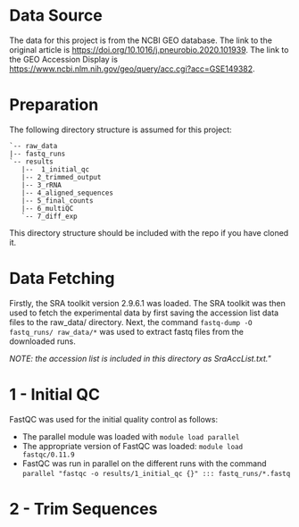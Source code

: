# Data Source

The data for this project is from the NCBI GEO database.
The link to the original article is https://doi.org/10.1016/j.pneurobio.2020.101939.
The link to the GEO Accession Display is https://www.ncbi.nlm.nih.gov/geo/query/acc.cgi?acc=GSE149382.

# Preparation

The following directory structure is assumed for this project:

 ```
`-- raw_data
|-- fastq_runs
`-- results
    |--  1_initial_qc
    |-- 2_trimmed_output
    |-- 3_rRNA
    |-- 4_aligned_sequences
    |-- 5_final_counts
    |-- 6_multiQC
    `-- 7_diff_exp
```
This directory structure should be included with the repo if you have cloned it.


# Data Fetching

Firstly, the SRA toolkit version 2.9.6.1 was loaded.
The SRA toolkit was then used to fetch the experimental data by first saving the accession list
data files to the raw_data/ directory. Next, the command ```fastq-dump -O fastq_runs/ raw_data/*``` was used to extract
fastq files from the downloaded runs.

*NOTE: the accession list is included in this directory as  SraAccList.txt."*

# 1 - Initial QC

FastQC was used for the initial quality control as follows:
* The parallel module was loaded with `module load parallel`
* The appropriate version of FastQC was loaded: `module load fastqc/0.11.9`
* FastQC was run in parallel on the different runs with the command `parallel "fastqc -o results/1_initial_qc {}" ::: fastq_runs/*.fastq`

# 2 - Trim Sequences


